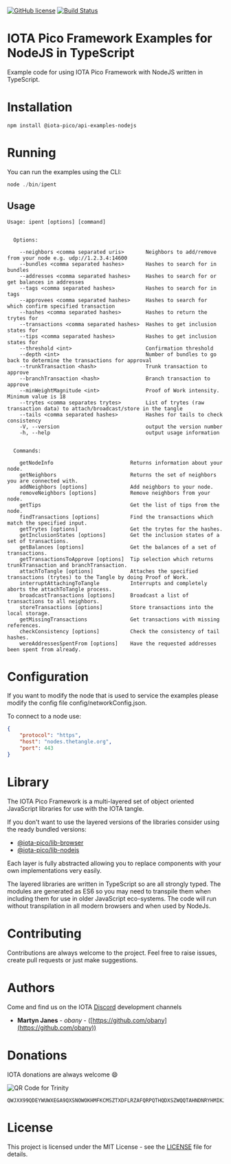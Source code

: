 [![GitHub license](https://img.shields.io/badge/license-MIT-blue.svg)](https://raw.githubusercontent.com/iota-pico/api-examples-nodejs/master/LICENSE) [![Build Status](https://travis-ci.org/iota-pico/api-examples-nodejs.svg?branch=master)](https://travis-ci.org/iota-pico/api-examples-nodejs) 

# IOTA Pico Framework Examples for NodeJS in TypeScript

Example code for using IOTA Pico Framework with NodeJS written in TypeScript.

# Installation

```shell
npm install @iota-pico/api-examples-nodejs
```

# Running

You can run the examples using the CLI:

```js
node ./bin/ipent
```

## Usage

```shell
Usage: ipent [options] [command]


  Options:

    --neighbors <comma separated uris>       Neighbors to add/remove from your node e.g. udp://1.2.3.4:14600
    --bundles <comma separated hashes>       Hashes to search for in bundles
    --addresses <comma separated hashes>     Hashes to search for or get balances in addresses
    --tags <comma separated hashes>          Hashes to search for in tags
    --approvees <comma separated hashes>     Hashes to search for which confirm specified transaction
    --hashes <comma separated hashes>        Hashes to return the trytes for
    --transactions <comma separated hashes>  Hashes to get inclusion states for
    --tips <comma separated hashes>          Hashes to get inclusion states for
    --threshold <int>                        Confirmation threshold
    --depth <int>                            Number of bundles to go back to determine the transactions for approval
    --trunkTransaction <hash>                Trunk transaction to approve
    --branchTransaction <hash>               Branch transaction to approve
    --minWeightMagnitude <int>               Proof of Work intensity. Minimum value is 18
    --trytes <comma separates trytes>        List of trytes (raw transaction data) to attach/broadcast/store in the tangle
    --tails <comma separated hashes>         Hashes for tails to check consistency
    -V, --version                            output the version number
    -h, --help                               output usage information


  Commands:

    getNodeInfo                         Returns information about your node.
    getNeighbors                        Returns the set of neighbors you are connected with.
    addNeighbors [options]              Add neighbors to your node.
    removeNeighbors [options]           Remove neighbors from your node.
    getTips                             Get the list of tips from the node.
    findTransactions [options]          Find the transactions which match the specified input.
    getTrytes [options]                 Get the trytes for the hashes.
    getInclusionStates [options]        Get the inclusion states of a set of transactions.
    getBalances [options]               Get the balances of a set of transactions.
    getTransactionsToApprove [options]  Tip selection which returns trunkTransaction and branchTransaction.
    attachToTangle [options]            Attaches the specified transactions (trytes) to the Tangle by doing Proof of Work.
    interruptAttachingToTangle          Interrupts and completely aborts the attachToTangle process.
    broadcastTransactions [options]     Broadcast a list of transactions to all neighbors.
    storeTransactions [options]         Store transactions into the local storage.
    getMissingTransactions              Get transactions with missing references.
    checkConsistency [options]          Check the consistency of tail hashes.
    wereAddressesSpentFrom [options]    Have the requested addresses been spent from already.
```

# Configuration

If you want to modify the node that is used to service the examples please modify the config file config/networkConfig.json.

To connect to a node use:

```json
{
    "protocol": "https",
    "host": "nodes.thetangle.org",
    "port": 443
}
```

# Library

The IOTA Pico Framework is a multi-layered set of object oriented JavaScript libraries for use with the IOTA tangle.

If you don't want to use the layered versions of the libraries consider using the  ready bundled versions:
* [@iota-pico/lib-browser](https://github.com/iota-pico/lib-browser)
* [@iota-pico/lib-nodejs](https://github.com/iota-pico/lib-nodejs)

Each layer is fully abstracted allowing you to replace components with your own implementations very easily.

The layered libraries are written in TypeScript so are all strongly typed. The modules are generated as ES6 so you may need to transpile them when including them for use in older JavaScript eco-systems. The code will run without transpilation in all modern browsers and when used by NodeJs.

# Contributing

Contributions are always welcome to the project. Feel free to raise issues, create pull requests or just make suggestions.

# Authors

Come and find us on the IOTA [Discord](https://discordapp.com/invite/fNGZXvh) development channels

* **Martyn Janes** - *obany* - ([https://github.com/obany](https://github.com/obany))

# Donations

IOTA donations are always welcome :smile:

![QR Code for Trinity](https://raw.githubusercontent.com/iota-pico/api-examples-nodejs/master/donation.png)

```shell
QWJXX99QDEYWUWXEGA9QXSNOWOKHMFKCMSZTXDFLRZAFQRPQTHQDXSZWQQTAHNDNRYHMIKJYWQLKTFHBWSAOJDHAMB
```

# License

This project is licensed under the MIT License - see the [LICENSE](https://github.com/iota-pico/api-examples-nodejs/blob/master/LICENSE) file for details.
